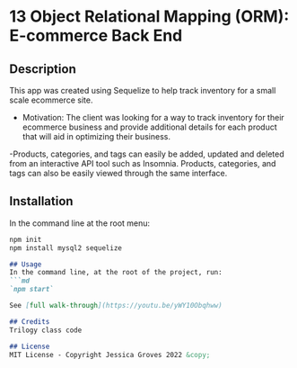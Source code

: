 # 13 Object Relational Mapping (ORM): E-commerce Back End

## Description
This app was created using Sequelize to help track inventory for a small scale ecommerce site.  

- Motivation: The client was looking for a way to track inventory for their ecommerce business and provide additional details for each product that will aid in optimizing their business.

-Products, categories, and tags can easily be added, updated and deleted from an interactive API tool such as Insomnia. Products, categories, and tags can also be easily viewed through the same interface.

## Installation

In the command line at the root menu: 

```md
npm init
npm install mysql2 sequelize

## Usage
In the command line, at the root of the project, run:
```md
`npm start`

See [full walk-through](https://youtu.be/yWY10Obqhww)

## Credits
Trilogy class code

## License
MIT License - Copyright Jessica Groves 2022 &copy;


